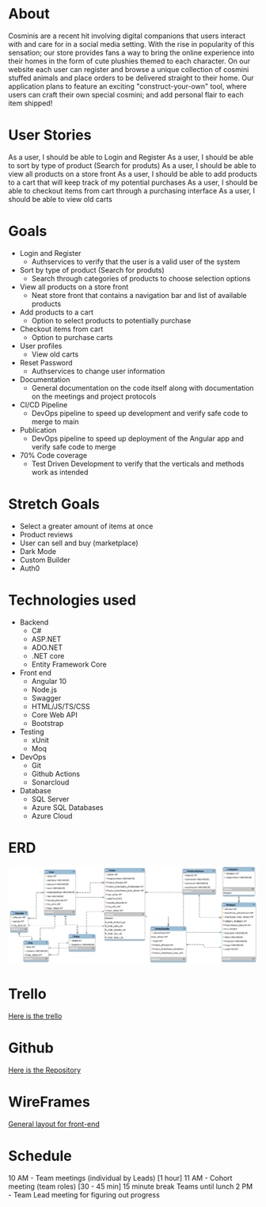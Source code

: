 # About
Cosminis are a recent hit involving digital companions that users interact with and care for in a social media setting. With the rise in popularity of this sensation; our store provides fans a way to bring the online experience into their homes in the form of cute plushies themed to each character. On our website each user can register and browse a unique collection of cosmini stuffed animals and place orders to be delivered straight to their home. Our application plans to feature an exciting "construct-your-own" tool, where
users can craft their own special cosmini; and add personal flair to each item shipped! 

# User Stories
As a user, I should be able to Login and Register
As a user, I should be able to sort by type of product (Search for produts)
As a user, I should be able to view all products on a store front
As a user, I should be able to add products to a cart that will keep track of my potential purchases
As a user, I should be able to checkout items from cart through a purchasing interface
As a user, I should be able to view old carts

# Goals
- Login and Register
    - Authservices to verify that the user is a valid user of the system
- Sort by type of product (Search for produts)
    - Search through categories of products to choose selection options 
- View all products on a store front
    - Neat store front that contains a navigation bar and list of available products
- Add products to a cart
    - Option to select products to potentially purchase
- Checkout items from cart
    - Option to purchase carts 
- User profiles
    - View old carts
- Reset Password
    - Authservices to change user information
- Documentation
    - General documentation on the code itself along with documentation on the meetings and project protocols
- CI/CD Pipeline
    - DevOps pipeline to speed up development and verify safe code to merge to main
- Publication
    - DevOps pipeline to speed up deployment of the Angular app and verify safe code to merge
- 70% Code coverage
    - Test Driven Development to verify that the verticals and methods work as intended

# Stretch Goals
- Select a greater amount of items at once
- Product reviews
- User can sell and buy (marketplace)
- Dark Mode
- Custom Builder
- Auth0 

# Technologies used
- Backend
    - C#
    - ASP.NET
    - ADO.NET
    - .NET core
    - Entity Framework Core
- Front end
    - Angular 10
    - Node.js
    - Swagger
    - HTML/JS/TS/CSS
    - Core Web API
    - Bootstrap
- Testing
    - xUnit
    - Moq 
- DevOps
    - Git
    - Github Actions
    - Sonarcloud
- Database
    - SQL Server
    - Azure SQL Databases
    - Azure Cloud

# ERD
![ERD](ERD.png)

# Trello
[Here is the trello](https://trello.com/b/O0zGF9j4/juniper-commerce-capstone-1406)

# Github
[Here is the Repository](https://github.com/220620NET/Craft-A-Cosmo)

# WireFrames
[General layout for front-end](https://wireframe.cc/h2u9ws)

# Schedule
10 AM - Team meetings (individual by Leads) [1 hour]
11 AM - Cohort meeting (team roles) [30 - 45 min]
15 minute break
Teams until lunch 
2 PM - Team Lead meeting for figuring out progress